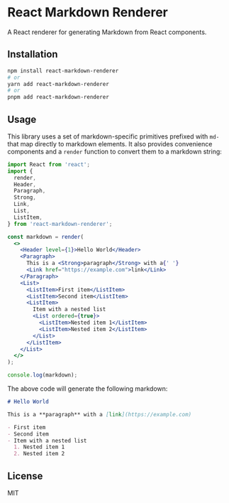 # React Markdown Renderer

A React renderer for generating Markdown from React components.

## Installation

```bash
npm install react-markdown-renderer
# or
yarn add react-markdown-renderer
# or
pnpm add react-markdown-renderer
```

## Usage

This library uses a set of markdown-specific primitives prefixed with `md-` that map directly to markdown elements. It also provides convenience components and a `render` function to convert them to a markdown string:

```jsx
import React from 'react';
import {
  render,
  Header,
  Paragraph,
  Strong,
  Link,
  List,
  ListItem,
} from 'react-markdown-renderer';

const markdown = render(
  <>
    <Header level={1}>Hello World</Header>
    <Paragraph>
      This is a <Strong>paragraph</Strong> with a{' '}
      <Link href="https://example.com">link</Link>
    </Paragraph>
    <List>
      <ListItem>First item</ListItem>
      <ListItem>Second item</ListItem>
      <ListItem>
        Item with a nested list
        <List ordered={true}>
          <ListItem>Nested item 1</ListItem>
          <ListItem>Nested item 2</ListItem>
        </List>
      </ListItem>
    </List>
  </>
);

console.log(markdown);
```

The above code will generate the following markdown:

```markdown
# Hello World

This is a **paragraph** with a [link](https://example.com)

- First item
- Second item
- Item with a nested list
  1. Nested item 1
  2. Nested item 2
```

## License

MIT
